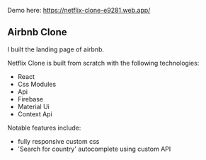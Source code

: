 Demo here: https://netflix-clone-e9281.web.app/

## Airbnb Clone
I built the landing page of airbnb.


Netflix Clone is built from scratch with the following technologies:

- React
- Css Modules
- Api
- Firebase
- Material Ui
- Context Api

Notable features include:
- fully responsive custom css 
- 'Search for country' autocomplete using custom API

